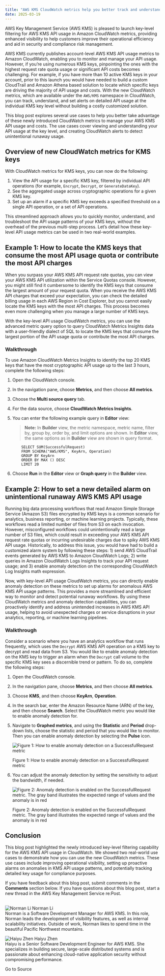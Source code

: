 ```yaml
---
title: "AWS KMS CloudWatch metrics help you better track and understand how your KMS keys are being used"
date: 2025-03-19
---
```


AWS Key Management Service (AWS KMS) is pleased to launch key-level filtering for AWS KMS API usage in Amazon CloudWatch metrics, providing enhanced visibility to help customers improve their operational efficiency and aid in security and compliance risk management.

AWS KMS currently publishes account-level AWS KMS API usage metrics to Amazon CloudWatch, enabling you to monitor and manage your API usage. However, if you’re using numerous KMS keys, pinpointing the ones with the highest request rate quota usage or significant API costs becomes challenging. For example, if you have more than 10 active KMS keys in your account, prior to this launch you would have needed to build a custom CloudTrail and Amazon Athena based solution to locate which specific keys are driving the majority of API usage and costs. With the new CloudWatch metrics, which are available under the `AWS/KMS` namespace in CloudWatch, you can track, understand, and set alerts on detailed API usage at the individual KMS key level without building a costly customized solution.

This blog post explores several use cases to help you better take advantage of these newly introduced CloudWatch metrics to manage your AWS KMS API usage and costs. The use cases cover viewing and understanding your API usage at the key level, and creating CloudWatch alerts to detect unintentional runaway usage.

## Overview of new CloudWatch metrics for KMS keys

With CloudWatch metrics for KMS keys, you can now do the following:

1. View the API usage for a specific KMS key, filtered by individual API operations (for example, `Encrypt`, `Decrypt`, or `GenerateDataKey`).
2. See the aggregated usage across cryptographic operations for a given KMS key.
3. Set up an alarm if a specific KMS key exceeds a specified threshold on a single API operation, or a set of API operations.

This streamlined approach allows you to quickly monitor, understand, and troubleshoot the API usage patterns of your KMS keys, without the overhead of the previous multi-step process. Let’s detail how these key-level API usage metrics can be used in two real-world examples.

## Example 1: How to locate the KMS keys that consume the most API usage quota or contribute the most API charges

When you surpass your AWS KMS API request rate quotas, you can view your AWS KMS API utilization within the Service Quotas console. However, you might still find it cumbersome to identify the KMS keys that consume the largest amount of your request quota. When you receive the AWS KMS API charges that exceed your expectation, you can check the detailed billing usage in each AWS Region in Cost Explorer, but you cannot easily locate the KMS keys with the most API charges. This process becomes even more challenging when you manage a large number of KMS keys.

With the key-level API usage CloudWatch metrics, you can use the advanced metric query option to query CloudWatch Metrics Insights data with a user-friendly dialect of SQL to locate the KMS keys that consume the largest portion of the API usage quota or contribute the most API charges.

### Walkthrough

To use Amazon CloudWatch Metrics Insights to identify the top 20 KMS keys that have the most cryptographic API usage up to the last 3 hours, complete the following steps:

1. Open the CloudWatch console.
2. In the navigation pane, choose **Metrics**, and then choose **All metrics**.
3. Choose the **Multi source query** tab.
4. For the data source, choose **CloudWatch Metrics Insights**.
5. You can enter the following example query in **Editor** view:  
    
    > **Note:** In **Builder** view, the metric namespace, metric name, filter by, group by, order by, and limit options are shown. In **Editor** view, the same options as in **Builder** view are shown in query format.
    
    ```
    	SELECT SUM(SuccessfulRequest)
    	FROM SCHEMA("AWS/KMS", KeyArn, Operation)
    	GROUP BY KeyArn
    	ORDER BY MAX () DESC
    	LIMIT 20
    ```
    
6. Choose **Run** in the **Editor** view or **Graph query** in the **Builder** view.

## Example 2: How to set a new detailed alarm on unintentional runaway AWS KMS API usage

Running big data processing workflows that read Amazon Simple Storage Service (Amazon S3) files encrypted by KMS keys is a common scenario for analytics, business reporting, or machine learning projects. Typically, these workflows read a limited number of files from S3 on each invocation. However, misconfigured workflows could unintentionally read a large number of S3 files, which could result in exceeding your AWS KMS API request rate quotas or incurring undesirable charges due to spiky AWS KMS API usage. Historically, to address this issue, you would have had to build a customized alarm system by following these steps: 1) send AWS CloudTrail events generated by AWS KMS to Amazon CloudWatch Logs; 2) write queries in Amazon CloudWatch Logs Insights to track your API request usage; and 3) enable anomaly detection on the corresponding CloudWatch Log Insights math expression.

Now, with key-level API usage CloudWatch metrics, you can directly enable anomaly detection on these metrics to set up alarms for anomalous AWS KMS API usage patterns. This provides a more streamlined and efficient way to monitor and detect potential runaway workflows. By using these CloudWatch metrics and anomaly detection capabilities, you can proactively identify and address unintended increases in AWS KMS API usage, helping to avoid unexpected charges or service disruptions in your analytics, reporting, or machine learning pipelines.

### Walkthrough

Consider a scenario where you have an analytics workflow that runs frequently, which uses the `Decrypt` AWS KMS API operation on a KMS key to decrypt and read data from S3. You would like to enable anomaly detection on the KMS key to trigger an alarm when the `Decrypt` call volume to the specific KMS key sees a discernible trend or pattern. To do so, complete the following steps:

1. Open the CloudWatch console.
2. In the navigation pane, choose **Metrics**, and then choose **All metrics**.
3. Choose **KMS**, and then choose **KeyArn**, **Operation**.
4. In the search bar, enter the Amazon Resource Name (ARN) of the key, and then choose **Search**. Select the CloudWatch metric you would like to enable anomaly detection for.
5. Navigate to **Graphed metrics**, and using the **Statistic** and **Period** drop-down lists, choose the statistic and period that you would like to monitor. Then you can enable anomaly detection by selecting the **Pulse** icon.
    
    ![Figure 1: How to enable anomaly detection on a SuccessfulRequest metric](https://d2908q01vomqb2.cloudfront.net/22d200f8670dbdb3e253a90eee5098477c95c23d/2025/02/12/img1-1.png)
    
    Figure 1: How to enable anomaly detection on a SuccessfulRequest metric
    
6. You can adjust the anomaly detection by setting the sensitivity to adjust the bandwidth, if needed.
    
    ![Figure 2: Anomaly detection is enabled on the SuccessfulRequest metric. The gray band illustrates the expected range of values and the anomaly is in red](https://d2908q01vomqb2.cloudfront.net/22d200f8670dbdb3e253a90eee5098477c95c23d/2025/02/12/img2.png)
    
    Figure 2: Anomaly detection is enabled on the SuccessfulRequest metric. The gray band illustrates the expected range of values and the anomaly is in red
    

## Conclusion

This blog post highlighted the newly introduced key-level filtering capability for the AWS KMS API usage in CloudWatch. We showed two real-world use cases to demonstrate how you can use the new CloudWatch metrics. These use cases include improving operational visibility, setting up proactive alarms on anomalies in KMS API usage patterns, and potentially tracking detailed key usage for compliance purposes.

If you have feedback about this blog post, submit comments in the **Comments** section below. If you have questions about this blog post, start a new thread in the AWS Key Management Service re:Post.  
 

![Norman Li](https://d2908q01vomqb2.cloudfront.net/22d200f8670dbdb3e253a90eee5098477c95c23d/2025/02/12/yemzn.jpg) Norman Li  
Norman is a Software Development Manager for AWS KMS. In this role, Norman leads the development of visibility features, as well as internal scalability initiatives. Outside of work, Norman likes to spend time in the beautiful Pacific Northwest mountains.

![Haiyu Zhen](https://d2908q01vomqb2.cloudfront.net/22d200f8670dbdb3e253a90eee5098477c95c23d/2025/02/12/zhaiyu.jpg) Haiyu Zhen  
Haiyu is a Senior Software Development Engineer for AWS KMS. She specializes in building secure, large-scale distributed systems and is passionate about enhancing cloud-native application security without compromising performance.

Go to Source
